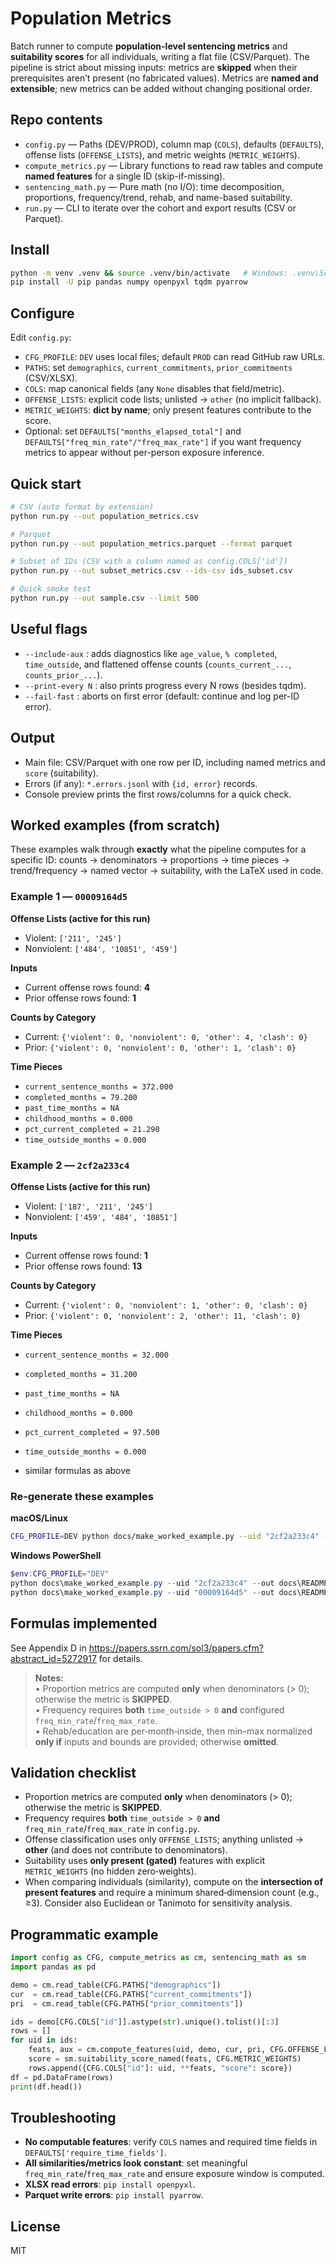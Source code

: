 # Population Metrics
Batch runner to compute **population-level sentencing metrics** and **suitability scores** for all individuals, writing a flat file (CSV/Parquet). The pipeline is strict about missing inputs: metrics are **skipped** when their prerequisites aren’t present (no fabricated values). Metrics are **named and extensible**; new metrics can be added without changing positional order.

## Repo contents
- `config.py` — Paths (DEV/PROD), column map (`COLS`), defaults (`DEFAULTS`), offense lists (`OFFENSE_LISTS`), and metric weights (`METRIC_WEIGHTS`).
- `compute_metrics.py` — Library functions to read raw tables and compute **named features** for a single ID (skip-if-missing).
- `sentencing_math.py` — Pure math (no I/O): time decomposition, proportions, frequency/trend, rehab, and name-based suitability.
- `run.py` — CLI to iterate over the cohort and export results (CSV or Parquet).

## Install
```bash
python -m venv .venv && source .venv/bin/activate   # Windows: .venv\Scripts\activate
pip install -U pip pandas numpy openpyxl tqdm pyarrow
```

## Configure
Edit `config.py`:
- `CFG_PROFILE`: `DEV` uses local files; default `PROD` can read GitHub raw URLs.
- `PATHS`: set `demographics`, `current_commitments`, `prior_commitments` (CSV/XLSX).
- `COLS`: map canonical fields (any `None` disables that field/metric).
- `OFFENSE_LISTS`: explicit code lists; unlisted → `other` (no implicit fallback).
- `METRIC_WEIGHTS`: **dict by name**; only present features contribute to the score.
- Optional: set `DEFAULTS["months_elapsed_total"]` and `DEFAULTS["freq_min_rate"/"freq_max_rate"]` if you want frequency metrics to appear without per-person exposure inference.

## Quick start
```bash
# CSV (auto format by extension)
python run.py --out population_metrics.csv

# Parquet
python run.py --out population_metrics.parquet --format parquet

# Subset of IDs (CSV with a column named as config.COLS['id'])
python run.py --out subset_metrics.csv --ids-csv ids_subset.csv

# Quick smoke test
python run.py --out sample.csv --limit 500
```

## Useful flags
- `--include-aux` : adds diagnostics like `age_value`, `% completed`, `time_outside`, and flattened offense counts (`counts_current_...`, `counts_prior_...`).
- `--print-every N` : also prints progress every N rows (besides tqdm).
- `--fail-fast` : aborts on first error (default: continue and log per-ID error).

## Output
- Main file: CSV/Parquet with one row per ID, including named metrics and `score` (suitability).
- Errors (if any): `*.errors.jsonl` with `{id, error}` records.
- Console preview prints the first rows/columns for a quick check.

## Worked examples (from scratch)
These examples walk through **exactly** what the pipeline computes for a specific ID: counts → denominators → proportions → time pieces → trend/frequency → named vector → suitability, with the LaTeX used in code.

### Example 1 — `00009164d5`
**Offense Lists (active for this run)**  
- Violent: `['211', '245']`  
- Nonviolent: `['484', '10851', '459']`

**Inputs**
- Current offense rows found: **4**  
- Prior offense rows found: **1**

**Counts by Category**
- Current: `{'violent': 0, 'nonviolent': 0, 'other': 4, 'clash': 0}`  
- Prior:   `{'violent': 0, 'nonviolent': 0, 'other': 1, 'clash': 0}`

**Time Pieces**
- `current_sentence_months = 372.000`  
- `completed_months = 79.200`  
- `past_time_months = NA`  
- `childhood_months = 0.000`  
- `pct_current_completed = 21.290`  
- `time_outside_months = 0.000`

### Example 2 — `2cf2a233c4`
**Offense Lists (active for this run)**  
- Violent: `['187', '211', '245']`  
- Nonviolent: `['459', '484', '10851']`

**Inputs**
- Current offense rows found: **1**  
- Prior offense rows found: **13**

**Counts by Category**
- Current: `{'violent': 0, 'nonviolent': 1, 'other': 0, 'clash': 0}`  
- Prior:   `{'violent': 0, 'nonviolent': 2, 'other': 11, 'clash': 0}`

**Time Pieces**
- `current_sentence_months = 32.000`  
- `completed_months = 31.200`  
- `past_time_months = NA`  
- `childhood_months = 0.000`  
- `pct_current_completed = 97.500`  
- `time_outside_months = 0.000`

- similar formulas as above

### Re‑generate these examples
**macOS/Linux**
```bash
CFG_PROFILE=DEV python docs/make_worked_example.py --uid "2cf2a233c4" --out docs/README_worked_example_2cf2a233c4.md
```
**Windows PowerShell**
```powershell
$env:CFG_PROFILE="DEV"
python docs\make_worked_example.py --uid "2cf2a233c4" --out docs\README_worked_example_2cf2a233c4.md
python docs\make_worked_example.py --uid "00009164d5" --out docs\README_worked_example_00009164d5.md
```

## Formulas implemented

See Appendix D in https://papers.ssrn.com/sol3/papers.cfm?abstract_id=5272917 for details.

> **Notes:**  
> • Proportion metrics are computed **only** when denominators \(> 0\); otherwise the metric is **SKIPPED**.  
> • Frequency requires **both** `time_outside > 0` **and** configured `freq_min_rate`/`freq_max_rate`.  
> • Rehab/education are per‑month‑inside, then min–max normalized **only if** inputs and bounds are provided; otherwise **omitted**.

## Validation checklist
- Proportion metrics are computed **only** when denominators \(> 0\); otherwise the metric is **SKIPPED**.
- Frequency requires **both** `time_outside > 0` **and** `freq_min_rate`/`freq_max_rate` in `config.py`.
- Offense classification uses only `OFFENSE_LISTS`; anything unlisted → **other** (and does not contribute to denominators).
- Suitability uses **only present (gated)** features with explicit `METRIC_WEIGHTS` (no hidden zero‑weights).
- When comparing individuals (similarity), compute on the **intersection of present features** and require a minimum shared‑dimension count (e.g., ≥3). Consider also Euclidean or Tanimoto for sensitivity analysis.

## Programmatic example
```python
import config as CFG, compute_metrics as cm, sentencing_math as sm
import pandas as pd

demo = cm.read_table(CFG.PATHS["demographics"])
cur  = cm.read_table(CFG.PATHS["current_commitments"])
pri  = cm.read_table(CFG.PATHS["prior_commitments"])

ids = demo[CFG.COLS["id"]].astype(str).unique().tolist()[:3]
rows = []
for uid in ids:
    feats, aux = cm.compute_features(uid, demo, cur, pri, CFG.OFFENSE_LISTS)
    score = sm.suitability_score_named(feats, CFG.METRIC_WEIGHTS)
    rows.append({CFG.COLS["id"]: uid, **feats, "score": score})
df = pd.DataFrame(rows)
print(df.head())
```

## Troubleshooting
- **No computable features**: verify `COLS` names and required time fields in `DEFAULTS['require_time_fields']`.
- **All similarities/metrics look constant**: set meaningful `freq_min_rate`/`freq_max_rate` and ensure exposure window is computed.
- **XLSX read errors**: `pip install openpyxl`.
- **Parquet write errors**: `pip install pyarrow`.

## License
MIT
